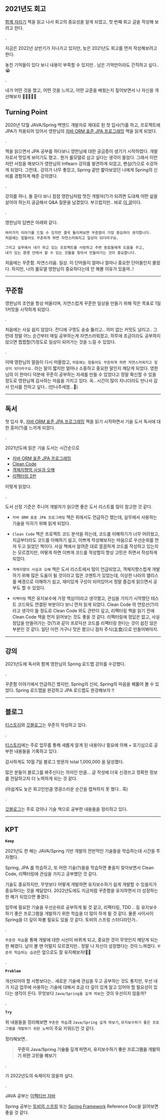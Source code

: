 ## 2021년도 회고

[함께 자라기](http://www.yes24.com/Product/Goods/67350256) 책을 읽고 나서 회고의 중요성을 알게 되었고, 첫 번째 회고 글을 작성해 보려고 한다.

.

지금은 2022년 상반기가 지나가고 있지만, 늦은 2021년도 회고를 먼저 작성해보려고 한다.

놓친 기억들이 있다 보니 내용이 부족할 수 있지만.. 남은 기억만이라도 간직하고 싶다..😭

.


내가 어떤 것을 했고, 어떤 것을 느끼고, 어떤 교훈을 배웠는지 짚어보면서 나 자신을 개선해보자 💪🦸‍♂️🦸‍♀️

## Turning Point

2020년 12월 JAVA/Spring 백엔드 개발자로 제대로 된 첫 입사(?)를 하고, 프로젝트에 JPA가 적용되어 있어서 영한님의 [자바 ORM 표준 JPA 프로그래밍](http://www.yes24.com/Product/Goods/19040233) 책을 읽게 되었다. 

.

책을 읽으면서 JPA 공부를 하다보니 영한님에 대한 궁금증이 생기기 시작하였다. 개발자로서 멋있게 보이기도 했고.. 뭔가 롤모델로 삼고 싶다는 생각이 들었다. 그래서 이런저런 서칭을 해보다가 영한님의 Inflearn 강의를 발견하게 되었고, 팬심(?)으로 수강하게 되었다. 그런데.. 강의가 너무 좋았고, Spring 겉만 핥아보았던 나에게 Spring의 신비를 경험하게 해준 강의였다.

.

강의를 하나, 둘 듣다 보니 점점 영한님처럼 멋진 개발자(?)가 되려면 도대체 어떤 삶을 살아야 하는지 궁금해서 Q&A 질문을 남겼었다. 부끄럽지만.. 바로 [이 글](https://www.inflearn.com/questions/197628)이다.

.

영한님의 답변은 아래와 같다.

```text
여러가지 이야기를 드릴 수 있지만 결국 돌이켜보면 꾸준함이 가장 중요하다 생각합니다. 
처음에는 힘들어도 꾸준하게 하면 자연스러워지고 일상이 되더라구요.

그리고 실무에서 내가 하고 있는 프로젝트를 사랑하고 주변 동료들에게 도움을 주고, 
내가 있는 환경 안에서 할 수 있는 것들을 찾아서 만들어가는 것이 중요합니다.
```

처음에는 꾸준함. 자연스러움. 일상. 이 단어들이 얼마나 얼마나 중요한 단어들인지 몰랐다. 하지만, 나의 롤모델 영한님이 중요하다는데 안 해볼 이유가 있을까..!

---

## 꾸준함

영한님의 조언을 항상 떠올리며, 자연스럽게 꾸준한 일상을 만들기 위해 작은 목표로 1일 1커밋을 시작하게 되었다. 

.

처음에는 사실 쉽지 않았다. 잔디에 구멍도 숭숭 뚫리고.. 의미 없는 커밋도 날리고.. 그런데 정말 어느 순간부터 매일 공부하는게 자연스러워졌고, 하루에 조금이라도 공부하지 않으면 찝찝할(?)정도로 일상이 되어가는 것을 느낄 수 있었다. 

.

이때 영한님의 말씀이 다시 떠올랐고, `처음에는 힘들어도 꾸준하게 하면 자연스러워지고 일상이 되더라구요.` 라는 말이 짧지만 얼마나 소중하고 중요한 말인지 깨닫게 되었다. 영한님의 이 한마디 덕분에 꾸준히 공부하는 자세를 만들 수 있었다고 정말 확신할 수 있을 정도로 영한님께 감사하는 마음을 가지고 있다. 꼭.. 시간이 많이 지나더라도 만나서 감사 인사를 전하고 싶다.. (만나주세염...🥺)

---

## 독서

첫 입사 후, [자바 ORM 표준 JPA 프로그래밍](http://www.yes24.com/Product/Goods/19040233) 책을 읽기 시작하면서 기술 도서 독서에 대한 흥미(?)를 느끼게 되었다. 

.

2021년도에 읽은 기술 도서는 시간순으로

- [자바 ORM 표준 JPA 프로그래밍](http://www.yes24.com/Product/Goods/19040233)
- [Clean Code](http://www.yes24.com/Product/Goods/59626179)
- [객체지향의 사실과 오해](http://www.yes24.com/Product/Goods/18249021)
- [리팩터링 2판](http://www.yes24.com/Product/Goods/89649360)

이렇게 읽었다.

.

도서 선정 기준은 주니어 개발자가 읽으면 좋은 도서 리스트를 많이 참고한 것 같다.

- `자바 ORM 표준 JPA 프로그래밍` 책은 위에서도 언급하긴 했는데, 실무에서 사용하는 기술을 익히기 위해 읽게 되었다.

- `Clean Code` 책은 프로젝트 코드 분석을 하는데, 코드를 이해하기가 너무 어려웠고, 지금부터라도 코드를 이해하기 쉽고, 이쁘게 작성해보자는 마음으로 우선순위를 먼저 두고 읽었던 책이다. 사실 책에서 알려준 대로 깔끔하게 코드를 작성하고 있는지는 모르겠지만, 어떻게 하면 이쁘게 코드를 작성할지 항상 고민은 하면서 작성하게 되었다.

- `객체지향의 사실과 오해` 책은 도서 리스트에서 많이 언급되었고, 객체지향스럽게 개발하기 위해 많은 도움이 될 것이라고 많은 코멘트가 있었는데, 이상한 나라의 앨리스를 배경으로 이해하기 쉽고, 재미있게 구성이 되어있어서 정말 즐겁게 읽으면서 공부도 할 수 있었다.

- `리팩터링` 책은 유지보수에 가장 핵심!이라고 생각했고, 관심을 가지기 시작했던 테스트 코드와도 연결된 부분이다 보니 먼저 읽게 되었다. Clean Code 의 연장선(?)이라고 생각이 들 정도로 Clean Code 와도 관련이 깊고, 리팩터링 책을 읽기 전에 Clean Code 책을 먼저 읽어보는 것도 좋을 것 같다. 리팩터링에 정답은 없고, 사실 정답을 만들어가는 것(?)과 같이 프로덕션 코드를 리팩터링 한다는 것이 쉽진 않은 부분인 것 같다. 일단 이런 거구나 맛은 봤으니 점차 주식(主食)으로 만들어봐야지.

---

## 강의

2021년도에 독서와 함께 영한님의 Spring 로드맵 강의를 수강했다.

.

꾸준함 이야기에서 언급하긴 했지만, Spring의 신비, Spring의 마음을 꿰뚫어 볼 수 있었다. Spring 로드맵을 완강하고 JPA 로드맵도 완강해보자 !!

---

## 블로그

[티스토리](https://data-make.tistory.com/)와 [깃블로그](https://jihunparkme.github.io/)는 꾸준히 작성하고 있다. 

.

[티스토리](https://data-make.tistory.com/)에는 주로 업무를 통해 새롭게 알게 된 내용이나 필요에 의해 + 호기심으로 공부한 내용들을 기록하고 있다.

감사하게도 10월 7일 블로그 방문자 total 1,000,000 을 달성했다.

많은 분들이 블로그를 봐주신다는 의미인 만큼... 글 작성에 더욱 신경쓰고 정확한 정보를 전달하고자 더 노력하게 되는 것 같다.

(아쉽게도 늦은 회고인만큼 영광스러운 순간을 캡쳐하지 못 했다.. 흑)

.

[깃블로그](https://jihunparkme.github.io/)는 주로 강의나 기술 책으로 공부한 내용들을 정리하고 있다. 

---

## KPT

**`Keep`**

2021년도 한 해는 JAVA/Spring 기반 개발의 전반적인 기술들을 학습하는데 시간을 투자했다.

Spring, JPA 를 학습하고, 또 어떤 기술(?)들을 학습하면 좋을지 찾아보면서 Clean Code, 리팩터링에 관심을 가지고 공부했던 것 같다.

기술도 중요하지만, 무엇보다 어떻게 개발하면 유지보수하기 쉽게 개발할 수 있을지가 중요하다는 것을 깨달았다. 2022년도에도 지금처럼 꾸준함을 유지하면서 더 성장하는 한 해가 되었으면 좋겠다.

업무에 필요한 기술을 우선순위로 공부하게 될 것 같고, 리팩터링, TDD .. 등 유지보수하기 좋은 프로그램을 개발하기 위한 학습을 더 많이 하게 될 것 같다. 물론 사이사이 Spring을 더 깊이 파볼 필요도 있을 것 같다. 토비의 스프링 스터디라던가..

.

`꾸준한 학습`을 통해 개발에 대한 시선이 바뀌게 되고, 중요한 것이 무엇인지 깨닫게 되는 한 해였다. 남이 볼 땐 어떨지 모르겠지만.. 정말 나 자신이 성장했다는 것이 느껴졌다. `꾸준히 학습하는 습관`은 앞으로도 잘 유지해보자!💪🏼

.

**`Problem`**

개선되어야 할 사항보다는.. 새로운 기술에 관심을 두고 공부하는 것도 좋지만, 우선 내가 지금 업무에 사용하는 기술에 대해서 조금 더 깊이 있게 알고 있어야 할 필요성이 있다는 생각이 든다. 무엇보다 `Java/Spring을 깊게 파보`는 것이 우선이지 않을까?

.

**`Try`**

위 내용들을 정리해보면 `꾸준한 학습`과 `Java/Spring 깊게 파보기`, `유지보수하기 좋은 프로그램을 개발하기 위한 노력`이 주요 키워드인 것 같다.

정리해보면.. 

> **꾸준히 Java/Spring 기술을 깊게 파면서, 유지보수하기 좋은 프로그램을 개발하기 위한 고민을 해보기**

.

가 2022년도의 숙제이지 않을까 싶다.

.

JAVA 공부는 [이펙티브 자바](http://www.yes24.com/Product/Goods/65551284)

Spring 공부는 [토비의 스프링](http://www.yes24.com/Product/Goods/7516911) 또는 [Spring Framework](https://spring.io/projects/spring-framework) 	Reference Doc을 읽어보면 좋을 것 같다.